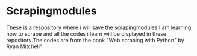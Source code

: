 # Scrapingmodules
These is a respository where i will save the scrapingmodules.I am learning how to scrape and all the codes i learn will be displayed in these repository.The codes are from the book "Web scraping with Python" by Ryan Mitchell"
